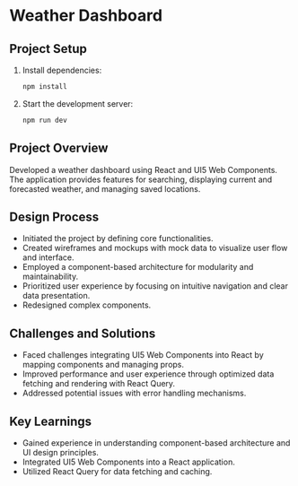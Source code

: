 # Weather Dashboard

## Project Setup
1. Install dependencies:
    ```bash
    npm install
    ```
2. Start the development server:
    ```bash
    npm run dev
    ```

## Project Overview
Developed a weather dashboard using React and UI5 Web Components. The application provides features for searching, displaying current and forecasted weather, and managing saved locations.

## Design Process
- Initiated the project by defining core functionalities.
- Created wireframes and mockups with mock data to visualize user flow and interface.
- Employed a component-based architecture for modularity and maintainability.
- Prioritized user experience by focusing on intuitive navigation and clear data presentation.
- Redesigned complex components.

## Challenges and Solutions
- Faced challenges integrating UI5 Web Components into React by mapping components and managing props.
- Improved performance and user experience through optimized data fetching and rendering with React Query.
- Addressed potential issues with error handling mechanisms.

## Key Learnings
- Gained experience in understanding component-based architecture and UI design principles.
- Integrated UI5 Web Components into a React application.
- Utilized React Query for data fetching and caching.
